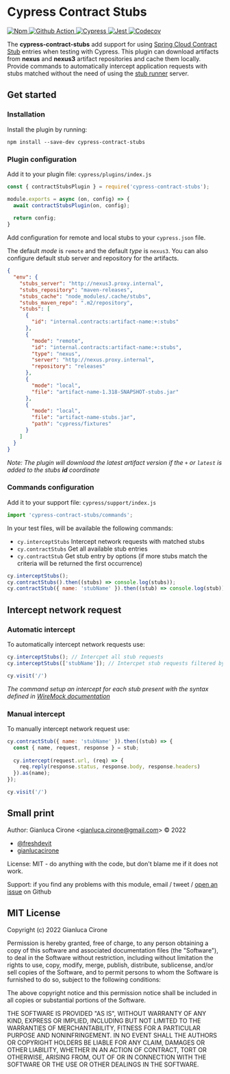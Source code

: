 # Cypress Contract Stubs

<p align="left">
  <a href="https://www.npmjs.com/package/cypress-contract-stubs">
    <img src="https://img.shields.io/npm/v/cypress-contract-stubs.svg" alt="Npm">
  </a>
  <a href="https://github.com/gcirone/cypress-contract-stubs/actions">
    <img src="https://github.com/gcirone/cypress-contract-stubs/actions/workflows/release.yaml/badge.svg?style=shield" alt="Github Action">
  </a>
  <a href="https://www.cypress.io/">
    <img src="https://img.shields.io/badge/tested_with-cypress-162332.svg" alt="Cypress">
  </a>  
  <a href="https://github.com/facebook/jest">
    <img src="https://img.shields.io/badge/tested_with-jest-933e4c.svg" alt="Jest">
  </a>
  <a href="https://codecov.io/gh/gcirone/cypress-contract-stubs">
    <img src="https://codecov.io/gh/gcirone/cypress-contract-stubs/branch/master/graph/badge.svg" alt="Codecov" />
  </a>
</p>

The **cypress-contract-stubs** add support for using [Spring Cloud Contract Stub](https://spring.io/projects/spring-cloud-contract) entries when testing with Cypress. 
This plugin can download artifacts from **nexus** and **nexus3** artifact repositories and cache them locally. 
Provide commands to automatically intercept application requests with stubs matched without the need of using the [stub runner](https://cloud.spring.io/spring-cloud-contract/1.2.x/multi/multi__spring_cloud_contract_stub_runner.html) server.

## Get started

### Installation

Install the plugin by running:

```shell
npm install --save-dev cypress-contract-stubs
```

### Plugin configuration

Add it to your plugin file: `cypress/plugins/index.js`

```javascript
const { contractStubsPlugin } = require('cypress-contract-stubs');

module.exports = async (on, config) => {
  await contractStubsPlugin(on, config);
  
  return config;
}
```

Add configuration for remote and local stubs to your `cypress.json` file.

The default *mode* is `remote` and the default *type* is `nexus3`. You can also configure default stub server and repository for the artifacts. 

```json
{
  "env": {
    "stubs_server": "http://nexus3.proxy.internal",
    "stubs_repository": "maven-releases",
    "stubs_cache": "node_modules/.cache/stubs",
    "stubs_maven_repo": ".m2/repository",
    "stubs": [
      {
        "id": "internal.contracts:artifact-name:+:stubs"
      },
      {
        "mode": "remote",
        "id": "internal.contracts:artifact-name:+:stubs",
        "type": "nexus",
        "server": "http://nexus.proxy.internal",
        "repository": "releases"
      },
      {
        "mode": "local",
        "file": "artifact-name-1.318-SNAPSHOT-stubs.jar"
      },
      {
        "mode": "local",
        "file": "artifact-name-stubs.jar",
        "path": "cypress/fixtures"
      }
    ]
  }
}
```

*Note: The plugin will download the latest artifact version if the `+` or `latest` is added to the stubs **id** coordinate*

### Commands configuration

Add it to your support file: `cypress/support/index.js`

```javascript
import 'cypress-contract-stubs/commands';
```

In your test files, will be available the following commands:

- `cy.interceptStubs` Intercept network requests with matched stubs
- `cy.contractStubs` Get all available stub entries
- `cy.contractStub` Get stub entry by options (if more stubs match the criteria will be returned the first occurrence)

```javascript
cy.interceptStubs();
cy.contractStubs().then((stubs) => console.log(stubs));
cy.contractStub({ name: 'stubName' }).then((stub) => console.log(stub));
```

## Intercept network request

### Automatic intercept

To automatically intercept network requests use:

```javascript
cy.interceptStubs(); // Intercpet all stub requests
cy.interceptStubs(['stubName']); // Intercpet stub requests filtered by names

cy.visit('/')
```

*The command setup an intercept for each stub present with the syntax defined in [WireMock documentation](https://wiremock.org/docs/stubbing/)*

### Manual intercept

To manually intercept network request use:

```javascript
cy.contractStub({ name: 'stubName' }).then((stub) => {
  const { name, request, response } = stub;
  
  cy.intercept(request.url, (req) => {
    req.reply(response.status, response.body, response.headers)
  }).as(name);
});

cy.visit('/')
```

## Small print

Author: Gianluca Cirone &lt;gianluca.cirone@gmail.com&gt; &copy; 2022

- [@freshdevit](https://twitter.com/freshdevit)
- [gianlucacirone](https://www.linkedin.com/in/gianlucacirone)

License: MIT - do anything with the code, but don't blame me if it does not work.

Support: if you find any problems with this module, email / tweet /
[open an issue](https://github.com/gcirone/cypress-contract-stubs/issues) on Github

## MIT License

Copyright (c) 2022 Gianluca Cirone

Permission is hereby granted, free of charge, to any person obtaining a copy
of this software and associated documentation files (the "Software"), to deal
in the Software without restriction, including without limitation the rights
to use, copy, modify, merge, publish, distribute, sublicense, and/or sell
copies of the Software, and to permit persons to whom the Software is
furnished to do so, subject to the following conditions:

The above copyright notice and this permission notice shall be included in all
copies or substantial portions of the Software.

THE SOFTWARE IS PROVIDED "AS IS", WITHOUT WARRANTY OF ANY KIND, EXPRESS OR
IMPLIED, INCLUDING BUT NOT LIMITED TO THE WARRANTIES OF MERCHANTABILITY,
FITNESS FOR A PARTICULAR PURPOSE AND NONINFRINGEMENT. IN NO EVENT SHALL THE
AUTHORS OR COPYRIGHT HOLDERS BE LIABLE FOR ANY CLAIM, DAMAGES OR OTHER
LIABILITY, WHETHER IN AN ACTION OF CONTRACT, TORT OR OTHERWISE, ARISING FROM,
OUT OF OR IN CONNECTION WITH THE SOFTWARE OR THE USE OR OTHER DEALINGS IN THE
SOFTWARE.
